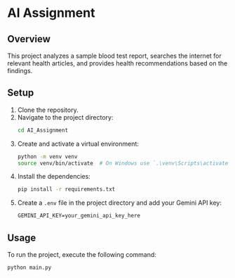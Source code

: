 # AI Assignment

## Overview

This project analyzes a sample blood test report, searches the internet for relevant health articles, and provides health recommendations based on the findings.

## Setup

1. Clone the repository.
2. Navigate to the project directory:
    ```bash
    cd AI_Assignment
    ```
3. Create and activate a virtual environment:
    ```bash
    python -m venv venv
    source venv/bin/activate  # On Windows use `.\venv\Scripts\activate`
    ```
4. Install the dependencies:
    ```bash
    pip install -r requirements.txt
    ```
5. Create a `.env` file in the project directory and add your Gemini API key:
    ```txt
    GEMINI_API_KEY=your_gemini_api_key_here
    ```

## Usage

To run the project, execute the following command:

```bash
python main.py
